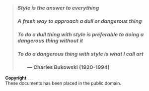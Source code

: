 > ### *Style is the answer to everything*  
> ### *A fresh way to approach a dull or dangerous thing*  
> ### *To do a dull thing with style is preferable to doing a dangerous thing without it*  
> ### *To do a dangerous thing with style is what I call art*  
> ### &nbsp;&nbsp;&nbsp;&nbsp;&nbsp;&nbsp;&nbsp;&nbsp;— Charles Bukowski (1920-1994)

**Copyright**  
These documents has been placed in the public domain.
